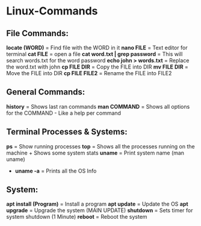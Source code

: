 # Linux-Commands

## File Commands:
**locate (WORD)** = Find file with the WORD in it
**nano FILE** = Text editor for terminal
**cat FILE** = open a file
**cat word.txt | grep password** = This will search words.txt for the word password
**echo john > words.txt** = Replace the word.txt with john
**cp FILE DIR** =  Copy the FILE into DIR
**mv FILE DIR** =  Move the FILE into DIR
**cp FILE FILE2** =  Rename the FILE into FILE2

## General Commands:
**history** = Shows last ran commands
**man COMMAND** = Shows all options for the COMMAND - Like a help per command

## Terminal Processes & Systems:
**ps** = Show running processes
**top** = Shows all the processes running on the machine + Shows some system stats
**uname** = Print system name (man uname)
 - **uname -a** = Prints all the OS Info

## System:
**apt install (Program)** = Install a program
**apt update** = Update the OS
**apt upgrade** = Upgrade the system (MAIN UPDATE)
**shutdown** = Sets timer for system shutdown (1 Minute)
**reboot** = Reboot the system

